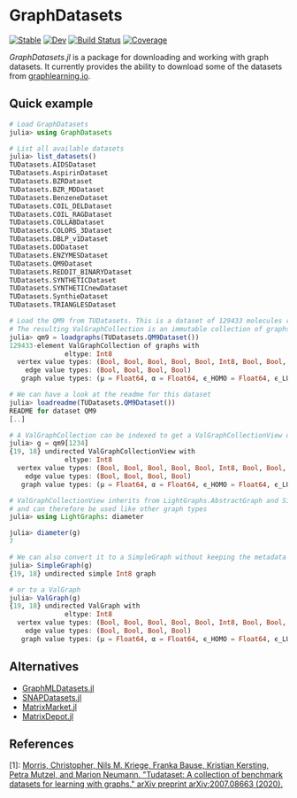 # GraphDatasets

[![Stable](https://img.shields.io/badge/docs-stable-blue.svg)](https://simonschoelly.github.io/GraphDatasets.jl/stable)
[![Dev](https://img.shields.io/badge/docs-dev-blue.svg)](https://simonschoelly.github.io/GraphDatasets.jl/dev)
[![Build Status](https://github.com/simonschoelly/GraphDatasets.jl/workflows/CI/badge.svg)](https://github.com/simonschoelly/GraphDatasets.jl/actions)
[![Coverage](https://codecov.io/gh/simonschoelly/GraphDatasets.jl/branch/master/graph/badge.svg)](https://codecov.io/gh/simonschoelly/GraphDatasets.jl)

*GraphDatasets.jl* is a package for downloading and working with graph datasets. It currently provides the
ability to download some of the datasets from [graphlearning.io](https://www.graphlearning.io).

## Quick example

```julia
# Load GraphDatasets
julia> using GraphDatasets

# List all available datasets
julia> list_datasets()
TUDatasets.AIDSDataset
TUDatasets.AspirinDataset
TUDatasets.BZRDataset
TUDatasets.BZR_MDDataset
TUDatasets.BenzeneDataset
TUDatasets.COIL_DELDataset
TUDatasets.COIL_RAGDataset
TUDatasets.COLLABDataset
TUDatasets.COLORS_3Dataset
TUDatasets.DBLP_v1Dataset
TUDatasets.DDDataset
TUDatasets.ENZYMESDataset
TUDatasets.QM9Dataset
TUDatasets.REDDIT_BINARYDataset
TUDatasets.SYNTHETICDataset
TUDatasets.SYNTHETICnewDataset
TUDatasets.SynthieDataset
TUDatasets.TRIANGLESDataset

# Load the QM9 from TUDatasets. This is a dataset of 129433 molecules represented as graphs.
# The resulting ValGraphCollection is an immutable collection of graphs.
julia> qm9 = loadgraphs(TUDatasets.QM9Dataset())
129433-element ValGraphCollection of graphs with
              eltype: Int8
  vertex value types: (Bool, Bool, Bool, Bool, Bool, Int8, Bool, Bool, Bool, Bool, Bool, Bool, Int64, Float64, Float64, Float64)
    edge value types: (Bool, Bool, Bool, Bool)
   graph value types: (μ = Float64, α = Float64, ϵ_HOMO = Float64, ϵ_LUMO = Float64, Δϵ = Float64, electronic_spatial_energy = Float64, ZPVE = Float64, U_0 = Float64, U = Float64, H = Float64, G = Float64, c_v = Float64, UATOM_0 = Float64, UTAM = Float64, HATOM = Float64, GATOM = Float64, A = Float64, B = Float64, C = Float64)

# We can have a look at the readme for this dataset
julia> loadreadme(TUDatasets.QM9Dataset())
README for dataset QM9
[..]

# A ValGraphCollection can be indexed to get a ValGraphCollectionView of a single graph.
julia> g = qm9[1234]
{19, 18} undirected ValGraphCollectionView with
              eltype: Int8
  vertex value types: (Bool, Bool, Bool, Bool, Bool, Int8, Bool, Bool, Bool, Bool, Bool, Bool, Int64, Float64, Float64, Float64)
    edge value types: (Bool, Bool, Bool, Bool)
   graph value types: (μ = Float64, α = Float64, ϵ_HOMO = Float64, ϵ_LUMO = Float64, Δϵ = Float64, electronig_spatial_energy = Float64, ZPVE = Float64, U_0 = Float64, U = Float64, H = Float64, G = Float64, c_v = Float64, UATOM_0 = Float64, UTAM = Float64, HATOM = Float64, GATOM = Float64, A = Float64, B = Float64, C = Float64)

# ValGraphCollectionView inherits from LightGraphs.AbstractGraph and SimpleValueGraphs.AbstractValGraph
# and can therefore be used like other graph types
julia> using LightGraphs: diameter

julia> diameter(g)
7

# We can also convert it to a SimpleGraph without keeping the metadata
julia> SimpleGraph(g)
{19, 18} undirected simple Int8 graph

# or to a ValGraph
julia> ValGraph(g)
{19, 18} undirected ValGraph with
              eltype: Int8
  vertex value types: (Bool, Bool, Bool, Bool, Bool, Int8, Bool, Bool, Bool, Bool, Bool, Bool, Int64, Float64, Float64, Float64)
    edge value types: (Bool, Bool, Bool, Bool)
   graph value types: (μ = Float64, α = Float64, ϵ_HOMO = Float64, ϵ_LUMO = Float64, Δϵ = Float64, electronig_spatial_energy = Float64, ZPVE = Float64, U_0 = Float64, U = Float64, H = Float64, G = Float64, c_v = Float64, UATOM_0 = Float64, UTAM = Float64, HATOM = Float64, GATOM = Float64, A = Float64, B = Float64, C = Float64)
```

## Alternatives

- [GraphMLDatasets.jl](https://github.com/yuehhua/GraphMLDatasets.jl)
- [SNAPDatasets.jl](https://github.com/JuliaGraphs/SNAPDatasets.jl)
- [MatrixMarket.jl](https://github.com/JuliaSparse/MatrixMarket.jl)
- [MatrixDepot.jl](https://github.com/JuliaMatrices/MatrixDepot.jl)

## References

[1]: [Morris, Christopher, Nils M. Kriege, Franka Bause, Kristian Kersting, Petra Mutzel, and Marion Neumann. "Tudataset: A collection of benchmark datasets for learning with graphs." arXiv preprint arXiv:2007.08663 (2020).](https://arxiv.org/pdf/2007.08663.pdf)
